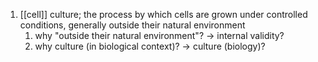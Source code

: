 1. [[cell]] culture; the process by which cells are grown under controlled conditions, generally outside their natural environment
	1. why "outside their natural environment"? → internal validity?
	2. why culture (in biological context)? → culture (biology)?